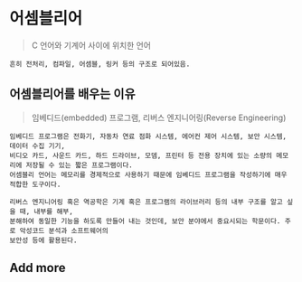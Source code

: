 # 어셈블리어
> C 언어와 기계어 사이에 위치한 언어
<pre><code>흔히 전처리, 컴파일, 어셈블, 링커 등의 구조로 되어있음.</code></pre>

## 어셈블리어를 배우는 이유
> 임베디드(embedded) 프로그램, 리버스 엔지니어링(Reverse Engineering)
<pre><code>임베디드 프로그램은 전화기, 자동차 연료 점화 시스템, 에어컨 제어 시스템, 보안 시스템, 데이터 수집 기기, 
비디오 카드, 사운드 카드, 하드 드라이브, 모뎀, 프린터 등 전용 장치에 있는 소량의 메모리에 저장될 수 있는 짧은 프로그램이다.
어셈블리 언어는 메모리를 경제적으로 사용하기 때문에 임베디드 프로그램을 작성하기에 매우 적합한 도구이다.</code></pre>
<pre><code>리버스 엔지니어링 혹은 역공학은 기계 혹은 프로그램의 라이브러리 등의 내부 구조를 알고 싶을 때, 내부를 해부, 
분해하여 동일한 기능을 하도록 만들어 내는 것인데, 보안 분야에서 중요시되는 학문이다. 주로 악성코드 분석과 소프트웨어의
보안성 등에 활용된다.</code></pre>

## Add more

